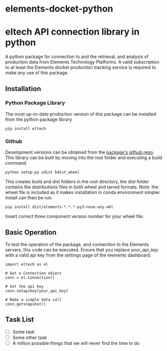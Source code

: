 # elements-docket-python
# eltech API connection library in python

A python package for connection to and the retrieval, and analysis of production data from Elements Technology Platforms.  A valid subscription to at least the Elements docket production tracking service is required to make any use of this package.

## Installation

### Python Package Library

The most up-to-date production version of this package can be installed from the python package library

`pip install eltech`


### Github

Development versions can be obtained from the [package's github repo](https://github.com/hardypete-etp/elements-docket-python).  This library can be built by moving into the root folder and executing a build command.

`python setup.py sdist bdist_wheel`

This creates build and dist folders in the root directory, the dist folder contains the distributions files in both wheel and tarred formats.  Note:  the wheel file is included as it makes installation in conda environment simpler.  Install can then be run.

`pip install dist/elements-*.*.*-py3-none-any.whl`

Insert correct three component version number for your wheel file.


## Basic Operation

To test the operation of the package, and connection to the Elements servers, this code can be executed.  Ensure that you replace *your_api_key* with a valid api key from the settings page of the elements dashboard.

```
import eltech as el

# Get a Connection object
conn = el.Connection()

# Set the api key
conn.setapikey(your_api_key)

# Make a simple data call
conn.getsnapshot()
```


## Task List

- [ ] Some task
- [ ] Some other task
- [ ] A million possible things that we will never find the time to do

